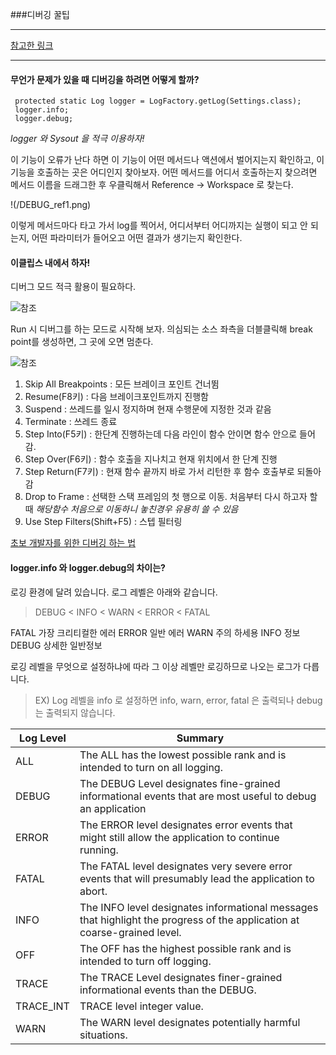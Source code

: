 ###디버깅 꿀팁

<hr/>

[참고한 링크](http://stackoverflow.com/questions/2342280/difference-between-logger-info-and-logger-debug)

<hr/>

#### 무언가 문제가 있을 때 디버깅을 하려면 어떻게 할까?
```
 protected static Log logger = LogFactory.getLog(Settings.class);
 logger.info;
 logger.debug;
```
*logger 와 Sysout 을 적극 이용하자!*

이 기능이 오류가 난다 하면 이 기능이 어떤 메서드나 액션에서 벌어지는지 확인하고, 이 기능을 호출하는 곳은 어디인지 찾아보자.
어떤 메서드를 어디서 호출하는지 찾으려면 메서드 이름을 드래그한 후 우클릭해서 Reference -> Workspace 로 찾는다.

!(/DEBUG_ref1.png)

이렇게 메서드마다 타고 가서 log를 찍어서, 어디서부터 어디까지는 실행이 되고 안 되는지, 어떤 파라미터가 들어오고 어떤 결과가 생기는지 확인한다.

#### 이클립스 내에서 하자!

디버그 모드 적극 활용이 필요하다.

![참조](http://cfile22.uf.tistory.com/image/232D57485570C9DD0DF53D)

Run 시 디버그를 하는 모드로 시작해 보자.
의심되는 소스 좌측을 더블클릭해 break point를 생성하면, 그 곳에 오면 멈춘다.

![참조](http://cfile21.uf.tistory.com/image/233041485570C9E40CB473)

1) Skip All Breakpoints : 모든 브레이크 포인트 건너뜀
2) Resume(F8키) : 다음 브레이크포인트까지 진행함
3) Suspend : 쓰레드를 일시 정지하며 현재 수행문에 지정한 것과 같음
4) Terminate : 쓰레드 종료
6) Step Into(F5키) : 한단계 진행하는데 다음 라인이 함수 안이면 함수 안으로 들어감.
7) Step Over(F6키) : 함수 호출을 지나치고 현재 위치에서 한 단계 진행
8) Step Return(F7키) : 현재 함수 끝까지 바로 가서 리턴한 후 함수 호출부로 되돌아 감
9) Drop to Frame : 선택한 스택 프레임의 첫 행으로 이동. 처음부터 다시 하고자 할 때 *해당함수 처음으로 이동하니 놓친경우 유용히 쓸 수 있음*
10) Use Step Filters(Shift+F5) : 스텝 필터링

[초보 개발자를 위한 디버깅 하는 법](https://okky.kr/article/272227)

#### logger.info 와 logger.debug의 차이는?

로깅 환경에 달려 있습니다.
로그 레벨은 아래와 같습니다.
> DEBUG < INFO < WARN < ERROR < FATAL

FATAL 가장 크리티컬한 에러
ERROR 일반 에러
WARN 주의 하세용
INFO 정보
DEBUG 상세한 일반정보

로깅 레벨을 무엇으로 설정하냐에 따라 그 이상 레벨만 로깅하므로 나오는 로그가 다릅니다.
> EX) Log 레벨을 info 로 설정하면 info, warn, error, fatal 은 출력되나 debug 는 출력되지 않습니다.

Log Level | Summary
------------ | -------------
ALL | The ALL has the lowest possible rank and is intended to turn on all logging.
DEBUG | The DEBUG Level designates fine-grained informational events that are most useful to debug an application
ERROR | The ERROR level designates error events that might still allow the application to continue running.
FATAL | The FATAL level designates very severe error events that will presumably lead the application to abort.
INFO | The INFO level designates informational messages that highlight the progress of the application at coarse-grained level.
OFF | The OFF has the highest possible rank and is intended to turn off logging.
TRACE | The TRACE Level designates finer-grained informational events than the DEBUG.
TRACE_INT | TRACE level integer value.
WARN | The WARN level designates potentially harmful situations.

